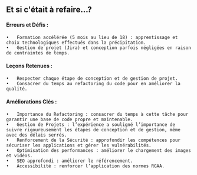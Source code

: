 
## **Et si c'était à refaire...?**

#### **Erreurs et Défis :**
    •   Formation accélérée (5 mois au lieu de 18) : apprentissage et choix technologiques effectués dans la précipitation.
    •   Gestion de projet (Jira) et conception parfois négligées en raison de contraintes de temps.

#### **Leçons Retenues :**
    •   Respecter chaque étape de conception et de gestion de projet.
    •   Consacrer du temps au refactoring du code pour en améliorer la qualité.

#### **Améliorations Clés :**
    •   Importance du Refactoring : consacrer du temps à cette tâche pour garantir une base de code propre et maintenable.
    •   Gestion de Projets : l’expérience a souligné l’importance de suivre rigoureusement les étapes de conception et de gestion, même avec des délais serrés.
    •   Renforcement de la Sécurité : approfondir les compétences pour sécuriser les applications et gérer les vulnérabilités.
    •   Optimisation des performances : améliorer le chargement des images et vidéos.
    •   SEO approfondi : améliorer le référencement.
    •   Accessibilité : renforcer l’application des normes RGAA.
